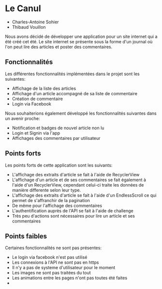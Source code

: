 # Le Canul

* Charles-Antoine Sohier
* Thibaud Vouillon

Nous avons décidé de développer une application pour un site internet qui a été créé cet été. Le site internet se présente sous la forme d'un journal où l'on peut lire des articles et poster des commentaires.

## Fonctionnalités

Les différentes fonctionnalités implémentées dans le projet sont les suivantes:

* Affichage de la liste des articles
* Affichage d'un article accompagné de sa liste de commentaire
* Création de commentaire
* Login via Facebook

Nous souhaiterions également développé les fonctionnalités suivantes dans un avenir proche:

* Notification et badges de nouvel article non lu
* Login et Signin via l'app
* Affichages des commentaires par utilisateur

## Points forts

Les points forts de cette application sont les suivants:

* L'affichage des extraits d'article se fait à l'aide de RecyclerView
* L'affichage d'un article et de ses commentaires se fait également à l'aide d'un RecyclerView, cependant celui-ci traite les données de manière differente selon leur type.
* L'affichage des extraits d'article se fait à l'aide d'un EndlessScroll ce qui permet de s'affranchir de la pagination
* De même pour l'affichage des commentaires
* L'authentification auprès de l'API se fait à l'aide de challenge
* Très peu d'actions sont nécessaires pour lire un article et ses commentaires


## Points faibles

Certaines fonctionnalités ne sont pas présentes:

* Le login via facebook n'est pas utilisé
* Les connexions à l'API ne sont pas en https
* Il n'y a pas de systeme d'utilisateur pour le moment
* Les images ne sont pas traitées du tout
* Les animations entre les pages n'ont pas toutes été faites
* 
